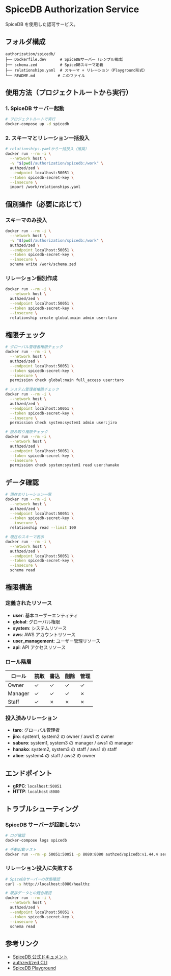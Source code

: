 # SpiceDB Authorization Service

SpiceDB を使用した認可サービス。

## フォルダ構成

```
authorization/spicedb/
├── Dockerfile.dev      # SpiceDBサーバー（シンプル構成）
├── schema.zed          # SpiceDBスキーマ定義
├── relationships.yaml  # スキーマ + リレーション（Playground形式）
└── README.md          # このファイル
```

## 使用方法（プロジェクトルートから実行）

### 1. SpiceDB サーバー起動

```bash
# プロジェクトルートで実行
docker-compose up -d spicedb
```

### 2. スキーマとリレーション一括投入

```bash
# relationships.yamlから一括投入（推奨）
docker run --rm -i \
  --network host \
  -v "$(pwd)/authorization/spicedb:/work" \
  authzed/zed \
  --endpoint localhost:50051 \
  --token spicedb-secret-key \
  --insecure \
  import /work/relationships.yaml
```

## 個別操作（必要に応じて）

### スキーマのみ投入

```bash
docker run --rm -i \
  --network host \
  -v "$(pwd)/authorization/spicedb:/work" \
  authzed/zed \
  --endpoint localhost:50051 \
  --token spicedb-secret-key \
  --insecure \
  schema write /work/schema.zed
```

### リレーション個別作成

```bash
docker run --rm -i \
  --network host \
  authzed/zed \
  --endpoint localhost:50051 \
  --token spicedb-secret-key \
  --insecure \
  relationship create global:main admin user:taro
```

## 権限チェック

```bash
# グローバル管理者権限チェック
docker run --rm -i \
  --network host \
  authzed/zed \
  --endpoint localhost:50051 \
  --token spicedb-secret-key \
  --insecure \
  permission check global:main full_access user:taro

# システム管理者権限チェック
docker run --rm -i \
  --network host \
  authzed/zed \
  --endpoint localhost:50051 \
  --token spicedb-secret-key \
  --insecure \
  permission check system:system1 admin user:jiro

# 読み取り権限チェック
docker run --rm -i \
  --network host \
  authzed/zed \
  --endpoint localhost:50051 \
  --token spicedb-secret-key \
  --insecure \
  permission check system:system1 read user:hanako
```

## データ確認

```bash
# 現在のリレーション一覧
docker run --rm -i \
  --network host \
  authzed/zed \
  --endpoint localhost:50051 \
  --token spicedb-secret-key \
  --insecure \
  relationship read --limit 100

# 現在のスキーマ表示
docker run --rm -i \
  --network host \
  authzed/zed \
  --endpoint localhost:50051 \
  --token spicedb-secret-key \
  --insecure \
  schema read
```

## 権限構造

### 定義されたリソース

- **user**: 基本ユーザーエンティティ
- **global**: グローバル権限
- **system**: システムリソース
- **aws**: AWS アカウントリソース
- **user_management**: ユーザー管理リソース
- **api**: API アクセスリソース

### ロール階層

| ロール  | 読取 | 書込 | 削除 | 管理 |
| ------- | ---- | ---- | ---- | ---- |
| Owner   | ✓    | ✓    | ✓    | ✓    |
| Manager | ✓    | ✓    | ✓    | ✗    |
| Staff   | ✓    | ✗    | ✗    | ✗    |

### 投入済みリレーション

- **taro**: グローバル管理者
- **jiro**: system1, system2 の owner / aws1 の owner
- **saburo**: system1, system3 の manager / aws1 の manager
- **hanako**: system2, system3 の staff / aws1 の staff
- **alice**: system4 の staff / aws2 の owner

## エンドポイント

- **gRPC**: `localhost:50051`
- **HTTP**: `localhost:8080`

## トラブルシューティング

### SpiceDB サーバーが起動しない

```bash
# ログ確認
docker-compose logs spicedb

# 手動起動テスト
docker run --rm -p 50051:50051 -p 8080:8080 authzed/spicedb:v1.44.4 serve --help
```

### リレーション投入に失敗する

```bash
# SpiceDBサーバーの状態確認
curl -s http://localhost:8080/healthz

# 既存データとの競合確認
docker run --rm -i \
  --network host \
  authzed/zed \
  --endpoint localhost:50051 \
  --token spicedb-secret-key \
  --insecure \
  schema read
```

## 参考リンク

- [SpiceDB 公式ドキュメント](https://authzed.com/docs)
- [authzed/zed CLI](https://github.com/authzed/zed)
- [SpiceDB Playground](https://play.authzed.com)
